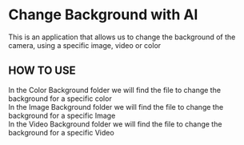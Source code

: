 # Change Background with AI

This is an application that allows us to change the background of the camera, using a specific image, video or color<br/>

## HOW TO USE

In the Color Background folder we will find the file to change the background for a specific color<br/>
In the Image Background folder we will find the file to change the background for a specific Image<br/>
In the Video Background folder we will find the file to change the background for a specific Video<br/>
